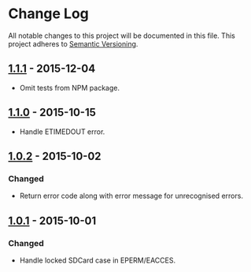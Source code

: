 # Change Log

All notable changes to this project will be documented in this file.
This project adheres to [Semantic Versioning](http://semver.org/).

## [1.1.1] - 2015-12-04

- Omit tests from NPM package.

## [1.1.0] - 2015-10-15

- Handle ETIMEDOUT error.

## [1.0.2] - 2015-10-02

### Changed

- Return error code along with error message for unrecognised errors.

## [1.0.1] - 2015-10-01

### Changed

- Handle locked SDCard case in EPERM/EACCES.

[1.1.1]: https://github.com/resin-io/resin-cli-errors/compare/v1.1.0...v1.1.1
[1.1.0]: https://github.com/resin-io/resin-cli-errors/compare/v1.0.2...v1.1.0
[1.0.2]: https://github.com/resin-io/resin-cli-errors/compare/v1.0.1...v1.0.2
[1.0.1]: https://github.com/resin-io/resin-cli-errors/compare/v1.0.0...v1.0.1
